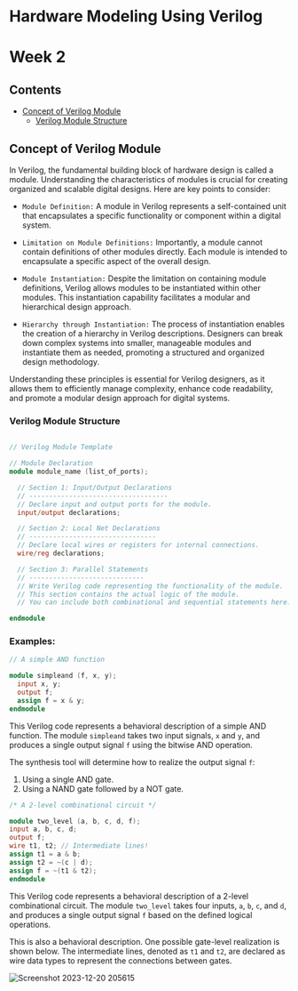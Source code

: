# Hardware Modeling Using Verilog
# Week 2
## Contents
- [Concept of Verilog Module](#concept-of-verilog-module)
  - [Verilog Module Structure](#verilog-module-structure)

## Concept of Verilog Module

In Verilog, the fundamental building block of hardware design is called a module. Understanding the characteristics of modules is crucial for creating organized and scalable digital designs. Here are key points to consider:

- `Module Definition:` A module in Verilog represents a self-contained unit that encapsulates a specific functionality or component within a digital system.

- `Limitation on Module Definitions:` Importantly, a module cannot contain definitions of other modules directly. Each module is intended to encapsulate a specific aspect of the overall design.

- `Module Instantiation:` Despite the limitation on containing module definitions, Verilog allows modules to be instantiated within other modules. This instantiation capability facilitates a modular and hierarchical design approach.

- `Hierarchy through Instantiation:` The process of instantiation enables the creation of a hierarchy in Verilog descriptions. Designers can break down complex systems into smaller, manageable modules and instantiate them as needed, promoting a structured and organized design methodology.

Understanding these principles is essential for Verilog designers, as it allows them to efficiently manage complexity, enhance code readability, and promote a modular design approach for digital systems.

### Verilog Module Structure

```verilog

// Verilog Module Template

// Module Declaration
module module_name (list_of_ports);

  // Section 1: Input/Output Declarations
  // -----------------------------------
  // Declare input and output ports for the module.
  input/output declarations;

  // Section 2: Local Net Declarations
  // --------------------------------
  // Declare local wires or registers for internal connections.
  wire/reg declarations;

  // Section 3: Parallel Statements
  // -----------------------------
  // Write Verilog code representing the functionality of the module.
  // This section contains the actual logic of the module.
  // You can include both combinational and sequential statements here.

endmodule
```
### Examples:
```verilog
// A simple AND function

module simpleand (f, x, y);
  input x, y;
  output f;
  assign f = x & y;
endmodule
```

This Verilog code represents a behavioral description of a simple AND function. The module `simpleand` takes two input signals, `x` and `y`, and produces a single output signal `f` using the bitwise AND operation.

The synthesis tool will determine how to realize the output signal `f`:

1. Using a single AND gate.
2. Using a NAND gate followed by a NOT gate.

``` verilog
/* A 2-level combinational circuit */

module two_level (a, b, c, d, f);
input a, b, c, d;
output f;
wire t1, t2; // Intermediate lines!
assign t1 = a & b;
assign t2 = ~(c | d);
assign f = ~(t1 & t2);
endmodule
```
This Verilog code represents a behavioral description of a 2-level combinational circuit. The module `two_level` takes four inputs, `a`, `b`, `c`, and `d`, and produces a single output signal `f` based on the defined logical operations.

This is also a behavioral description. One possible gate-level realization is shown below. The intermediate lines, denoted as `t1` and `t2`, are declared as wire data types to represent the connections between gates.

![Screenshot 2023-12-20 205615](https://github.com/akhiiasati/Hardware-Modeling-Using-Verilog/assets/43675821/4416cd6e-5d08-4e0e-98bd-c66ed4c748c3)


